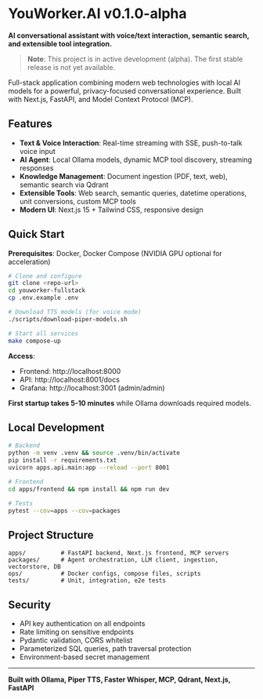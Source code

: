 # YouWorker.AI v0.1.0-alpha

**AI conversational assistant with voice/text interaction, semantic search, and extensible tool integration.**

> **Note**: This project is in active development (alpha). The first stable release is not yet available.

Full-stack application combining modern web technologies with local AI models for a powerful, privacy-focused conversational experience. Built with Next.js, FastAPI, and Model Context Protocol (MCP).

## Features

- **Text & Voice Interaction**: Real-time streaming with SSE, push-to-talk voice input
- **AI Agent**: Local Ollama models, dynamic MCP tool discovery, streaming responses
- **Knowledge Management**: Document ingestion (PDF, text, web), semantic search via Qdrant
- **Extensible Tools**: Web search, semantic queries, datetime operations, unit conversions, custom MCP tools
- **Modern UI**: Next.js 15 + Tailwind CSS, responsive design


## Quick Start

**Prerequisites**: Docker, Docker Compose (NVIDIA GPU optional for acceleration)

```bash
# Clone and configure
git clone <repo-url>
cd youworker-fullstack
cp .env.example .env

# Download TTS models (for voice mode)
./scripts/download-piper-models.sh

# Start all services
make compose-up
```

**Access**:
- Frontend: http://localhost:8000
- API: http://localhost:8001/docs
- Grafana: http://localhost:3001 (admin/admin)

**First startup takes 5-10 minutes** while Ollama downloads required models.

## Local Development

```bash
# Backend
python -m venv .venv && source .venv/bin/activate
pip install -r requirements.txt
uvicorn apps.api.main:app --reload --port 8001

# Frontend
cd apps/frontend && npm install && npm run dev

# Tests
pytest --cov=apps --cov=packages
```


## Project Structure

```
apps/          # FastAPI backend, Next.js frontend, MCP servers
packages/      # Agent orchestration, LLM client, ingestion, vectorstore, DB
ops/           # Docker configs, compose files, scripts
tests/         # Unit, integration, e2e tests
```

## Security

- API key authentication on all endpoints
- Rate limiting on sensitive endpoints
- Pydantic validation, CORS whitelist
- Parameterized SQL queries, path traversal protection
- Environment-based secret management

---

**Built with Ollama, Piper TTS, Faster Whisper, MCP, Qdrant, Next.js, FastAPI**
